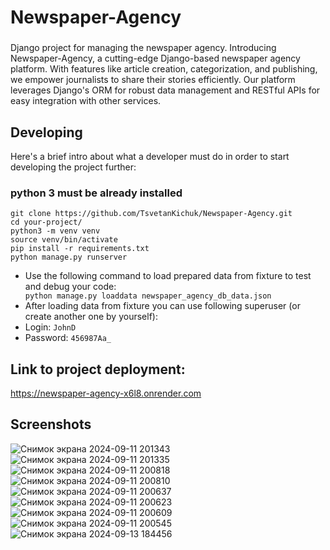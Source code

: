 # Newspaper-Agency
###
 Django project for managing the newspaper agency. Introducing Newspaper-Agency, a cutting-edge Django-based newspaper agency platform. With features like article creation, categorization, and publishing, we empower journalists to share their stories efficiently. Our platform leverages Django's ORM for robust data management and RESTful APIs for easy integration with other services.

## Developing

Here's a brief intro about what a developer must do in order to start developing
the project further:
<h3>python 3 must be already installed</h3>

```shell
git clone https://github.com/TsvetanKichuk/Newspaper-Agency.git
cd your-project/
python3 -m venv venv
source venv/bin/activate
pip install -r requirements.txt
python manage.py runserver
```
<ul>
  <li>Use the following command to load prepared data from fixture to test and debug your code:</li>
    <code>python manage.py loaddata newspaper_agency_db_data.json</code>
  <li>After loading data from fixture you can use following superuser (or create another one by yourself):</li>
  <li>Login: <code>JohnD</code> </li>
  <li>Password: <code>456987Aa_</code></li>
</ul>

## Link to project deployment: 
https://newspaper-agency-x6l8.onrender.com

## Screenshots

![Снимок экрана 2024-09-11 201343](https://github.com/user-attachments/assets/d9d8f605-b58f-40a6-a636-e1a5d1888d08)
![Снимок экрана 2024-09-11 201335](https://github.com/user-attachments/assets/370b903d-7e28-47ce-9cc6-cd44d3e08773)
![Снимок экрана 2024-09-11 200818](https://github.com/user-attachments/assets/8a3787ef-8ba1-4e33-89b9-a61a13cf6d81)
![Снимок экрана 2024-09-11 200810](https://github.com/user-attachments/assets/1c362f17-4bd4-4689-9acb-0935cc5da509)
![Снимок экрана 2024-09-11 200637](https://github.com/user-attachments/assets/95b4cfde-6f71-495e-96fd-a0a00fcbf4b9)
![Снимок экрана 2024-09-11 200623](https://github.com/user-attachments/assets/cb3d8a61-0526-4118-bd81-fd64be89be38)
![Снимок экрана 2024-09-11 200609](https://github.com/user-attachments/assets/c357bb1d-dd25-48d2-8981-faf40791d011)
![Снимок экрана 2024-09-11 200545](https://github.com/user-attachments/assets/731c2bf2-8b80-44a9-947e-af4a9dd1566a)
![Снимок экрана 2024-09-13 184456](https://github.com/user-attachments/assets/52ef9526-7e00-44a9-991b-ed0c22935336)
